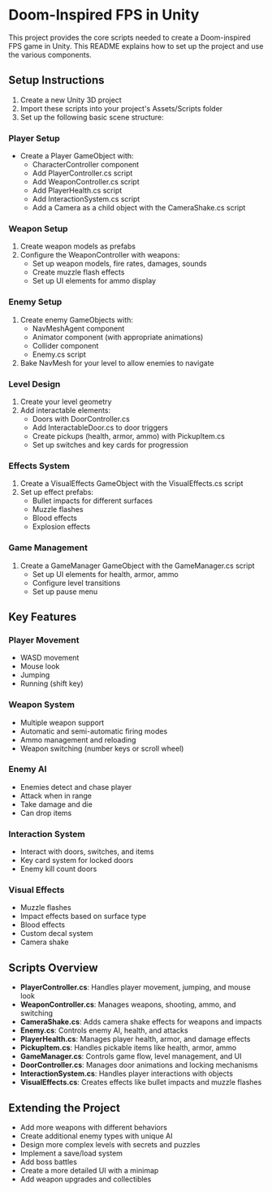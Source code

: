 # Doom-Inspired FPS in Unity

This project provides the core scripts needed to create a Doom-inspired FPS game in Unity. This README explains how to set up the project and use the various components.

## Setup Instructions

1. Create a new Unity 3D project
2. Import these scripts into your project's Assets/Scripts folder
3. Set up the following basic scene structure:

### Player Setup
- Create a Player GameObject with:
  - CharacterController component
  - Add PlayerController.cs script
  - Add WeaponController.cs script
  - Add PlayerHealth.cs script
  - Add InteractionSystem.cs script
  - Add a Camera as a child object with the CameraShake.cs script

### Weapon Setup
1. Create weapon models as prefabs
2. Configure the WeaponController with weapons:
   - Set up weapon models, fire rates, damages, sounds
   - Create muzzle flash effects
   - Set up UI elements for ammo display

### Enemy Setup
1. Create enemy GameObjects with:
   - NavMeshAgent component
   - Animator component (with appropriate animations)
   - Collider component
   - Enemy.cs script
2. Bake NavMesh for your level to allow enemies to navigate

### Level Design
1. Create your level geometry
2. Add interactable elements:
   - Doors with DoorController.cs
   - Add InteractableDoor.cs to door triggers
   - Create pickups (health, armor, ammo) with PickupItem.cs
   - Set up switches and key cards for progression

### Effects System
1. Create a VisualEffects GameObject with the VisualEffects.cs script
2. Set up effect prefabs:
   - Bullet impacts for different surfaces
   - Muzzle flashes
   - Blood effects
   - Explosion effects

### Game Management
1. Create a GameManager GameObject with the GameManager.cs script
   - Set up UI elements for health, armor, ammo
   - Configure level transitions
   - Set up pause menu

## Key Features

### Player Movement
- WASD movement
- Mouse look
- Jumping
- Running (shift key)

### Weapon System
- Multiple weapon support
- Automatic and semi-automatic firing modes
- Ammo management and reloading
- Weapon switching (number keys or scroll wheel)

### Enemy AI
- Enemies detect and chase player
- Attack when in range
- Take damage and die
- Can drop items

### Interaction System
- Interact with doors, switches, and items
- Key card system for locked doors
- Enemy kill count doors

### Visual Effects
- Muzzle flashes
- Impact effects based on surface type
- Blood effects
- Custom decal system
- Camera shake

## Scripts Overview

- **PlayerController.cs**: Handles player movement, jumping, and mouse look
- **WeaponController.cs**: Manages weapons, shooting, ammo, and switching
- **CameraShake.cs**: Adds camera shake effects for weapons and impacts
- **Enemy.cs**: Controls enemy AI, health, and attacks
- **PlayerHealth.cs**: Manages player health, armor, and damage effects
- **PickupItem.cs**: Handles pickable items like health, armor, ammo
- **GameManager.cs**: Controls game flow, level management, and UI
- **DoorController.cs**: Manages door animations and locking mechanisms
- **InteractionSystem.cs**: Handles player interactions with objects
- **VisualEffects.cs**: Creates effects like bullet impacts and muzzle flashes

## Extending the Project

- Add more weapons with different behaviors
- Create additional enemy types with unique AI
- Design more complex levels with secrets and puzzles
- Implement a save/load system
- Add boss battles
- Create a more detailed UI with a minimap
- Add weapon upgrades and collectibles
